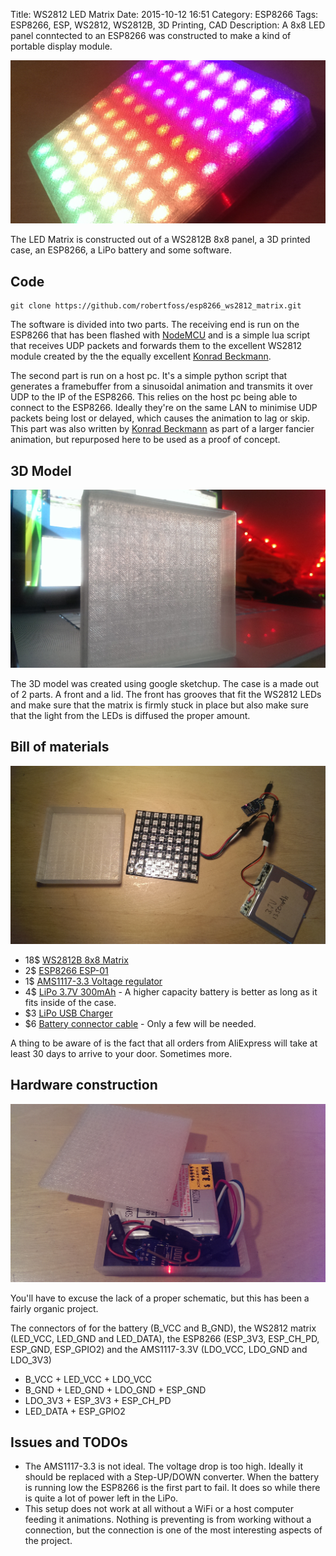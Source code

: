 Title: WS2812 LED Matrix
Date: 2015-10-12 16:51
Category: ESP8266
Tags: ESP8266, ESP, WS2812, WS2812B, 3D Printing, CAD
Description: A 8x8 LED panel conntected to an ESP8266 was constructed to make a kind of portable display module.

![Alt text](images/2015-10-12_led_matrix_running.jpg "LED Matrix Running")


The LED Matrix is constructed out of a WS2812B 8x8 panel, a 3D printed case, an ESP8266, a LiPo battery and some software.

## Code

    git clone https://github.com/robertfoss/esp8266_ws2812_matrix.git


The software is divided into two parts. The receiving end is run on the ESP8266 that has been flashed with [NodeMCU](https://github.com/nodemcu/nodemcu-firmware) and is a simple lua script that receives UDP packets and forwards them to the excellent WS2812 module created by the the equally excellent [Konrad Beckmann](https://github.com/kbeckmann).

The second part is run on a host pc. It's a simple python script that generates a framebuffer from a sinusoidal animation and transmits it over UDP to the IP of the ESP8266.
This relies on the host pc being able to connect to the ESP8266. Ideally they're on the same LAN to minimise UDP packets being lost or delayed, which causes the animation to lag or skip.
This part was also written by [Konrad Beckmann](https://github.com/kbeckmann) as part of a larger fancier animation, but repurposed here to be used as a proof of concept.

## 3D Model
![Alt text](images/2015-10-12_led_matrix_case.jpg "LED Matrix Case")

The 3D model was created using google sketchup. The case is a made out of 2 parts. A front and a lid. The front has grooves that fit the WS2812 LEDs and make sure that the matrix is firmly stuck in place but also make sure that the light from the LEDs is diffused the proper amount.


## Bill of materials
![Alt text](images/2015-10-12_led_matrix_parts.jpg "LED Matrix Parts")

 * 18$ [WS2812B 8x8 Matrix](http://www.aliexpress.com/item/8x8-64-LED-Matrix-WS2812-LED-5050-RGB-for-Arduino-FZ1104/32373601634.html?ws_ab_test=201407_4,201444_5,201409_4)
 * 2$ [ESP8266 ESP-01](http://www.aliexpress.com/item/Free-shipping-ESP8266-serial-WIFI-wireless-module-wireless-transceiver/32341788594.html?ws_ab_test=201407_4,201444_5,201409_4)
 * 1$ [AMS1117-3.3 Voltage regulator](http://www.aliexpress.com/item/DC-5V-to-3-3V-Step-Down-Power-Supply-Module-AMS1117-3-3-LDO-800MA/32357910447.html?ws_ab_test=201407_4,201444_5,201409_4)
 * 4$ [LiPo 3.7V 300mAh](http://www.aliexpress.com/item/Eachine-3D-X4-RC-Quadcopter-Spare-Parts-3-7V-300Mah-Battery/32335487012.html?ws_ab_test=201407_4,201444_5,201409_4) - A higher capacity battery is better as long as it fits inside of the case.
 * $3 [LiPo USB Charger](http://www.aliexpress.com/item/F14786-4-in-1-3-7V-Lipo-Battery-Charger-USB-Interface-4-Ports-For-Hubsan-X4/32394891091.html?ws_ab_test=201407_4,201444_5,201409_4)
 * $6 [Battery connector cable](http://www.aliexpress.com/item/10-pairs-of-battery-plug-connector-1S-2-Pins-Mirco-model-battery-connector/32305697134.html) - Only a few will be needed.
 
A thing to be aware of is the fact that all orders from AliExpress will take at least 30 days to arrive to your door. Sometimes more. 

## Hardware construction
![Alt text](images/2015-10-12_led_matrix_assembled.jpg "LED Matrix Assembled")

You'll have to excuse the lack of a proper schematic, but this has been a fairly organic project.

The connectors of for the battery (B_VCC and B_GND), the WS2812 matrix (LED_VCC, LED_GND and LED_DATA), the ESP8266 (ESP_3V3, ESP_CH_PD, ESP_GND, ESP_GPIO2) and the AMS1117-3.3V (LDO_VCC, LDO_GND and LDO_3V3)

 * B_VCC + LED_VCC + LDO_VCC
 * B_GND + LED_GND + LDO_GND + ESP_GND
 * LDO_3V3 + ESP_3V3 + ESP_CH_PD
 * LED_DATA + ESP_GPIO2
 
 
## Issues and TODOs

 * The AMS1117-3.3 is not ideal. The voltage drop is too high. Ideally it should be replaced with a Step-UP/DOWN converter. When the battery is running low the ESP8266 is the first part to fail. It does so while there is quite a lot of power left in the LiPo.
 * This setup does not work at all without a WiFi or a host computer feeding it animations. Nothing is preventing is from working without a connection, but the connection is one of the most interesting aspects of the project.

